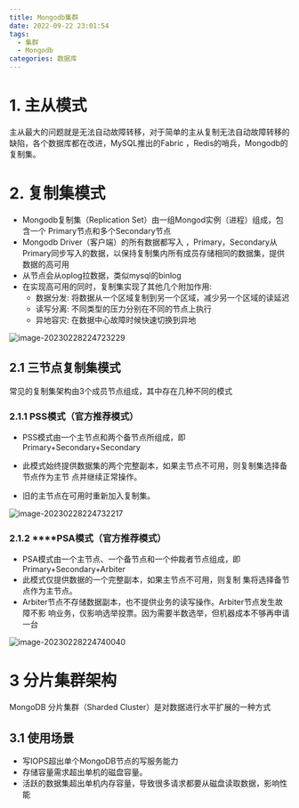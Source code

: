 ```yaml
---
title: Mongodb集群
date: 2022-09-22 23:01:54
tags: 
  - 集群
  - Mongodb
categories: 数据库
---
```


# 1. 主从模式

主从最大的问题就是无法自动故障转移，对于简单的主从复制无法自动故障转移的缺陷，各个数据库都在改进，MySQL推出的Fabric ，Redis的哨兵，Mongodb的复制集。

# 2. 复制集模式

- Mongodb复制集（Replication Set）由一组Mongod实例（进程）组成，包含一个 Primary节点和多个Secondary节点
- Mongodb Driver（客户端）的所有数据都写入 ，Primary，Secondary从Primary同步写入的数据，以保持复制集内所有成员存储相同的数据集，提供数据的高可用
- 从节点会从oplog拉数据，类似mysql的binlog
- 在实现高可用的同时，复制集实现了其他几个附加作用: 
  - 数据分发: 将数据从一个区域复制到另一个区域，减少另一个区域的读延迟 
  - 读写分离: 不同类型的压力分别在不同的节点上执行 
  - 异地容灾: 在数据中心故障时候快速切换到异地 

![image-20230228224723229](https://panyuro.oss-cn-beijing.aliyuncs.com/image-20230228224723229.png)

## 2.1 **三节点复制集模式**

常见的复制集架构由3个成员节点组成，其中存在几种不同的模式

### 2.1.1 **PSS模式（官方推荐模式）** 

- PSS模式由一个主节点和两个备节点所组成，即Primary+Secondary+Secondary

- 此模式始终提供数据集的两个完整副本，如果主节点不可用，则复制集选择备节点作为主节 点并继续正常操作。
- 旧的主节点在可用时重新加入复制集。 

![image-20230228224732217](https://panyuro.oss-cn-beijing.aliyuncs.com/image-20230228224732217.png)

### 2.1.2 ****PSA**模式（官方推荐模式）**

- PSA模式由一个主节点、一个备节点和一个仲裁者节点组成，即 Primary+Secondary+Arbiter 
- 此模式仅提供数据的一个完整副本，如果主节点不可用，则复制 集将选择备节点作为主节点。
- Arbiter节点不存储数据副本，也不提供业务的读写操作。Arbiter节点发生故障不影 响业务，仅影响选举投票。因为需要半数选举，但机器成本不够再申请一台

![image-20230228224740040](https://panyuro.oss-cn-beijing.aliyuncs.com/image-20230228224740040.png)

# 3 **分片集群架构** 

MongoDB 分片集群（Sharded Cluster）是对数据进行水平扩展的一种方式

## 3.1 使用场景

- 写IOPS超出单个MongoDB节点的写服务能力
- 存储容量需求超出单机的磁盘容量。 
- 活跃的数据集超出单机内存容量，导致很多请求都要从磁盘读取数据，影响性 能
